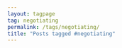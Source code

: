 ```yaml
---
layout: tagpage
tag: negotiating
permalink: /tags/negotiating/
title: "Posts tagged #negotiating"
---
```

